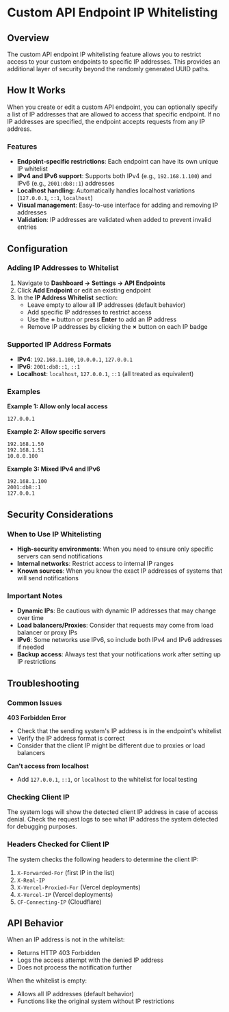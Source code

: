 # Custom API Endpoint IP Whitelisting

## Overview

The custom API endpoint IP whitelisting feature allows you to restrict access to your custom endpoints to specific IP addresses. This provides an additional layer of security beyond the randomly generated UUID paths.

## How It Works

When you create or edit a custom API endpoint, you can optionally specify a list of IP addresses that are allowed to access that specific endpoint. If no IP addresses are specified, the endpoint accepts requests from any IP address.

### Features

- **Endpoint-specific restrictions**: Each endpoint can have its own unique IP whitelist
- **IPv4 and IPv6 support**: Supports both IPv4 (e.g., `192.168.1.100`) and IPv6 (e.g., `2001:db8::1`) addresses
- **Localhost handling**: Automatically handles localhost variations (`127.0.0.1`, `::1`, `localhost`)
- **Visual management**: Easy-to-use interface for adding and removing IP addresses
- **Validation**: IP addresses are validated when added to prevent invalid entries

## Configuration

### Adding IP Addresses to Whitelist

1. Navigate to **Dashboard → Settings → API Endpoints**
2. Click **Add Endpoint** or edit an existing endpoint
3. In the **IP Address Whitelist** section:
   - Leave empty to allow all IP addresses (default behavior)
   - Add specific IP addresses to restrict access
   - Use the **+** button or press **Enter** to add an IP address
   - Remove IP addresses by clicking the **×** button on each IP badge

### Supported IP Address Formats

- **IPv4**: `192.168.1.100`, `10.0.0.1`, `127.0.0.1`
- **IPv6**: `2001:db8::1`, `::1`
- **Localhost**: `localhost`, `127.0.0.1`, `::1` (all treated as equivalent)

### Examples

**Example 1: Allow only local access**
```
127.0.0.1
```

**Example 2: Allow specific servers**
```
192.168.1.50
192.168.1.51
10.0.0.100
```

**Example 3: Mixed IPv4 and IPv6**
```
192.168.1.100
2001:db8::1
127.0.0.1
```

## Security Considerations

### When to Use IP Whitelisting

- **High-security environments**: When you need to ensure only specific servers can send notifications
- **Internal networks**: Restrict access to internal IP ranges
- **Known sources**: When you know the exact IP addresses of systems that will send notifications

### Important Notes

- **Dynamic IPs**: Be cautious with dynamic IP addresses that may change over time
- **Load balancers/Proxies**: Consider that requests may come from load balancer or proxy IPs
- **IPv6**: Some networks use IPv6, so include both IPv4 and IPv6 addresses if needed
- **Backup access**: Always test that your notifications work after setting up IP restrictions

## Troubleshooting

### Common Issues

**403 Forbidden Error**
- Check that the sending system's IP address is in the endpoint's whitelist
- Verify the IP address format is correct
- Consider that the client IP might be different due to proxies or load balancers

**Can't access from localhost**
- Add `127.0.0.1`, `::1`, or `localhost` to the whitelist for local testing

### Checking Client IP

The system logs will show the detected client IP address in case of access denial. Check the request logs to see what IP address the system detected for debugging purposes.

### Headers Checked for Client IP

The system checks the following headers to determine the client IP:
1. `X-Forwarded-For` (first IP in the list)
2. `X-Real-IP`
3. `X-Vercel-Proxied-For` (Vercel deployments)
4. `X-Vercel-IP` (Vercel deployments)
5. `CF-Connecting-IP` (Cloudflare)

## API Behavior

When an IP address is not in the whitelist:
- Returns HTTP 403 Forbidden
- Logs the access attempt with the denied IP address
- Does not process the notification further

When the whitelist is empty:
- Allows all IP addresses (default behavior)
- Functions like the original system without IP restrictions

